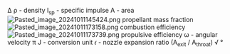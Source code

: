Δ
ρ - density
I<sub>sp</sub> - specific impulse
A - area
![Pasted_image_20241011145424.png](pasted_image_20241011145424.png) propellant mass fraction
![Pasted_image_20241011173158.png](pasted_image_20241011173158.png) combustion efficiency
![Pasted_image_20241011173739.png](pasted_image_20241011173739.png) propulsive efficiency
ω - angular velocity
π
J - conversion unit
𝜖 - nozzle expansion ratio (A<sub>exit</sub> / A<sub>throat</sub>)
√
°

